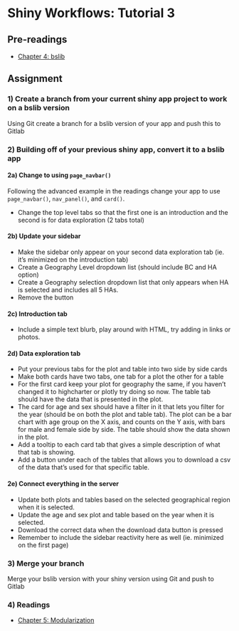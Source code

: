 Shiny Workflows: Tutorial 3
================

## Pre-readings

- [Chapter 4:
  bslib](https://b-klaver.github.io/shinyWorkflows/bslib.html)

## Assignment

### 1) Create a branch from your current shiny app project to work on a bslib version

Using Git create a branch for a bslib version of your app and push this
to Gitlab

### 2) Building off of your previous shiny app, convert it to a bslib app

#### 2a) Change to using `page_navbar()`

Following the advanced example in the readings change your app to use
`page_navbar()`, `nav_panel()`, and `card()`.

- Change the top level tabs so that the first one is an introduction and
  the second is for data exploration (2 tabs total)

#### 2b) Update your sidebar

- Make the sidebar only appear on your second data exploration tab (ie.
  it’s minimized on the introduction tab)
- Create a Geography Level dropdown list (should include BC and HA
  option)
- Create a Geography selection dropdown list that only appears when HA
  is selected and includes all 5 HAs.
- Remove the button

#### 2c) Introduction tab

- Include a simple text blurb, play around with HTML, try adding in
  links or photos.

#### 2d) Data exploration tab

- Put your previous tabs for the plot and table into two side by side
  cards
- Make both cards have two tabs, one tab for a plot the other for a
  table
- For the first card keep your plot for geography the same, if you
  haven’t changed it to highcharter or plotly try doing so now. The
  table tab should have the data that is presented in the plot.
- The card for age and sex should have a filter in it that lets you
  filter for the year (should be on both the plot and table tab). The
  plot can be a bar chart with age group on the X axis, and counts on
  the Y axis, with bars for male and female side by side. The table
  should show the data shown in the plot.
- Add a tooltip to each card tab that gives a simple description of what
  that tab is showing.
- Add a button under each of the tables that allows you to download a
  csv of the data that’s used for that specific table.

#### 2e) Connect everything in the server

- Update both plots and tables based on the selected geographical region
  when it is selected.
- Update the age and sex plot and table based on the year when it is
  selected.
- Download the correct data when the download data button is pressed
- Remember to include the sidebar reactivity here as well (ie. minimized
  on the first page)

### 3) Merge your branch

Merge your bslib version with your shiny version using Git and push to
Gitlab

### 4) Readings

- [Chapter 5:
  Modularization](https://b-klaver.github.io/shinyWorkflows/modularization.html)
